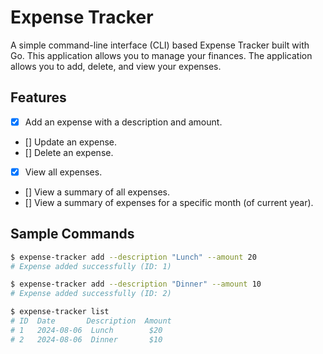 # Expense Tracker

A simple command-line interface (CLI) based Expense Tracker built with Go. This application allows you to manage your finances. The application allows you to add, delete, and view your expenses.

## Features

-   [x] Add an expense with a description and amount.
-   [] Update an expense.
-   [] Delete an expense.
-   [x] View all expenses.
-   [] View a summary of all expenses.
-   [] View a summary of expenses for a specific month (of current year).

## Sample Commands

```bash
$ expense-tracker add --description "Lunch" --amount 20
# Expense added successfully (ID: 1)

$ expense-tracker add --description "Dinner" --amount 10
# Expense added successfully (ID: 2)

$ expense-tracker list
# ID  Date       Description  Amount
# 1   2024-08-06  Lunch        $20
# 2   2024-08-06  Dinner       $10
```
